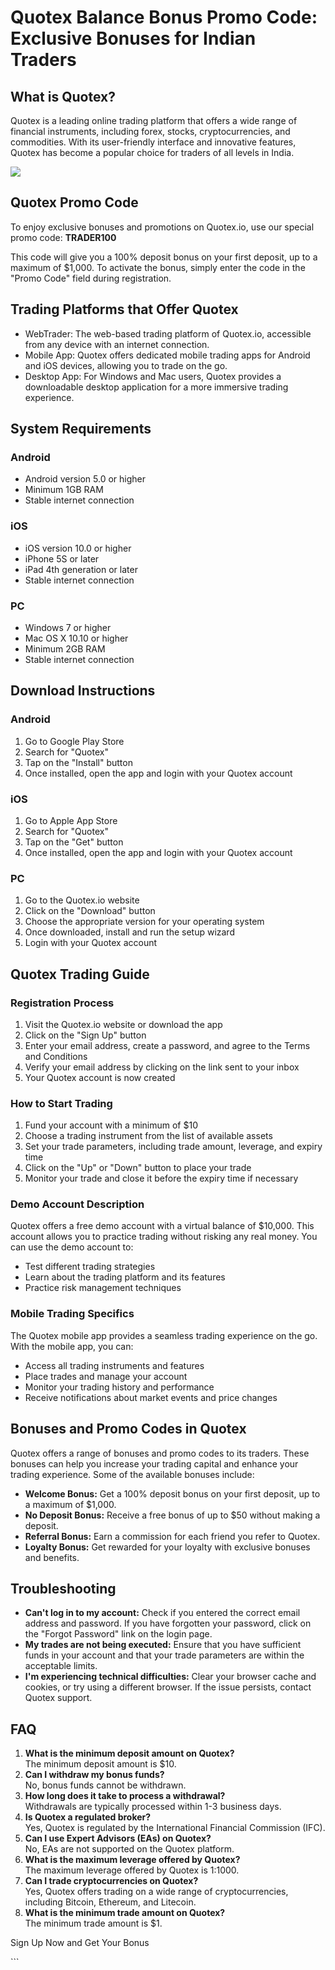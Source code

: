 # Quotex Balance Bonus Promo Code: Exclusive Bonuses for Indian Traders

## What is Quotex?

Quotex is a leading online trading platform that offers a wide range of
financial instruments, including forex, stocks, cryptocurrencies, and
commodities. With its user-friendly interface and innovative features,
Quotex has become a popular choice for traders of all levels in India.

[![](https://static.quotex.io/files/4_en/300_250.jpg)](https://traff.sbs/brokerqxlid)

## Quotex Promo Code

To enjoy exclusive bonuses and promotions on Quotex.io, use our special
promo code: **TRADER100**

This code will give you a 100% deposit bonus on your first deposit, up
to a maximum of \$1,000. To activate the bonus, simply enter the code in
the "Promo Code" field during registration.

## Trading Platforms that Offer Quotex

-   WebTrader: The web-based trading platform of Quotex.io, accessible
    from any device with an internet connection.
-   Mobile App: Quotex offers dedicated mobile trading apps for Android
    and iOS devices, allowing you to trade on the go.
-   Desktop App: For Windows and Mac users, Quotex provides a
    downloadable desktop application for a more immersive trading
    experience.

## System Requirements

### Android

-   Android version 5.0 or higher
-   Minimum 1GB RAM
-   Stable internet connection

### iOS

-   iOS version 10.0 or higher
-   iPhone 5S or later
-   iPad 4th generation or later
-   Stable internet connection

### PC

-   Windows 7 or higher
-   Mac OS X 10.10 or higher
-   Minimum 2GB RAM
-   Stable internet connection

## Download Instructions

### Android

1.  Go to Google Play Store
2.  Search for "Quotex"
3.  Tap on the "Install" button
4.  Once installed, open the app and login with your Quotex account

### iOS

1.  Go to Apple App Store
2.  Search for "Quotex"
3.  Tap on the "Get" button
4.  Once installed, open the app and login with your Quotex account

### PC

1.  Go to the Quotex.io website
2.  Click on the "Download" button
3.  Choose the appropriate version for your operating system
4.  Once downloaded, install and run the setup wizard
5.  Login with your Quotex account

## Quotex Trading Guide

### Registration Process

1.  Visit the Quotex.io website or download the app
2.  Click on the "Sign Up" button
3.  Enter your email address, create a password, and agree to the Terms
    and Conditions
4.  Verify your email address by clicking on the link sent to your inbox
5.  Your Quotex account is now created

### How to Start Trading

1.  Fund your account with a minimum of \$10
2.  Choose a trading instrument from the list of available assets
3.  Set your trade parameters, including trade amount, leverage, and
    expiry time
4.  Click on the "Up" or "Down" button to place your trade
5.  Monitor your trade and close it before the expiry time if necessary

### Demo Account Description

Quotex offers a free demo account with a virtual balance of \$10,000.
This account allows you to practice trading without risking any real
money. You can use the demo account to:

-   Test different trading strategies
-   Learn about the trading platform and its features
-   Practice risk management techniques

### Mobile Trading Specifics

The Quotex mobile app provides a seamless trading experience on the go.
With the mobile app, you can:

-   Access all trading instruments and features
-   Place trades and manage your account
-   Monitor your trading history and performance
-   Receive notifications about market events and price changes

## Bonuses and Promo Codes in Quotex

Quotex offers a range of bonuses and promo codes to its traders. These
bonuses can help you increase your trading capital and enhance your
trading experience. Some of the available bonuses include:

-   **Welcome Bonus:** Get a 100% deposit bonus on your first deposit,
    up to a maximum of \$1,000.
-   **No Deposit Bonus:** Receive a free bonus of up to \$50 without
    making a deposit.
-   **Referral Bonus:** Earn a commission for each friend you refer to
    Quotex.
-   **Loyalty Bonus:** Get rewarded for your loyalty with exclusive
    bonuses and benefits.

## Troubleshooting

-   **Can\'t log in to my account:** Check if you entered the correct
    email address and password. If you have forgotten your password,
    click on the "Forgot Password" link on the login page.
-   **My trades are not being executed:** Ensure that you have
    sufficient funds in your account and that your trade parameters are
    within the acceptable limits.
-   **I\'m experiencing technical difficulties:** Clear your browser
    cache and cookies, or try using a different browser. If the issue
    persists, contact Quotex support.

## FAQ

1.  **What is the minimum deposit amount on Quotex?**\
    The minimum deposit amount is \$10.
2.  **Can I withdraw my bonus funds?**\
    No, bonus funds cannot be withdrawn.
3.  **How long does it take to process a withdrawal?**\
    Withdrawals are typically processed within 1-3 business days.
4.  **Is Quotex a regulated broker?**\
    Yes, Quotex is regulated by the International Financial Commission
    (IFC).
5.  **Can I use Expert Advisors (EAs) on Quotex?**\
    No, EAs are not supported on the Quotex platform.
6.  **What is the maximum leverage offered by Quotex?**\
    The maximum leverage offered by Quotex is 1:1000.
7.  **Can I trade cryptocurrencies on Quotex?**\
    Yes, Quotex offers trading on a wide range of cryptocurrencies,
    including Bitcoin, Ethereum, and Litecoin.
8.  **What is the minimum trade amount on Quotex?**\
    The minimum trade amount is \$1.

Sign Up Now and Get Your Bonus

\`\`\`

